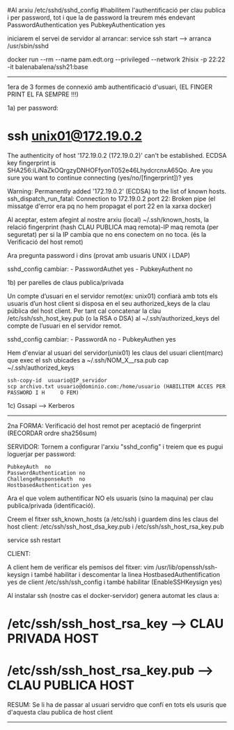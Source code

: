 #Al arxiu /etc/sshd/sshd_config
#habilitem l'authentificació per clau publica i per password, tot i que la de password la treurem més endevant
PasswordAuthentication yes
PubkeyAuthentication yes

iniciarem el servei de servidor al arrancar:
service ssh start --> arranca /usr/sbin/sshd

docker run --rm --name pam.edt.org  --privileged --network 2hisix -p 22:22 -it balenabalena/ssh21:base

-----------------------------------

1era de 3 formes de connexió amb authentificació d'usuari, 
(EL FINGER PRINT EL FA SEMPRE !!!)

1a) per password:

# ssh unix01@172.19.0.2
The authenticity of host '172.19.0.2 (172.19.0.2)' can't be established.
ECDSA key fingerprint is SHA256:iLiNaZkOQrgzyDNHOFfyonT052e46LhydcrcnxA65Qo.
Are you sure you want to continue connecting (yes/no/[fingerprint])? yes

Warning: Permanently added '172.19.0.2' (ECDSA) to the list of known hosts.
ssh_dispatch_run_fatal: Connection to 172.19.0.2 port 22: Broken pipe
(el missatge d'error era pq no hem propagat el port 22 en la xarxa docker)

Al aceptar, estem afegint al nostre arxiu (local) ~/.ssh/known_hosts,  la relació fingerprint (hash CLAU PUBLICA maq remota)-IP maq remota  (per seguretat) per si la IP cambia que no ens conectem on no toca. (és la Verificació del host remot)

Ara pregunta password i dins (provat amb usuaris UNIX i LDAP)

sshd_config cambiar:
	- PasswordAuthet   yes
	- PubkeyAuthent    no

1b) per parelles de claus publica/privada

Un compte d’usuari en el servidor remot(ex: unix01) confiarà amb tots els usuaris d’un host client si disposa en el seu authorized_keys de la clau pública del host client. Per tant cal concatenar la clau /etc/ssh/ssh_host_key.pub (o la RSA o DSA) al ~/.ssh/authorized_keys
del compte de l’usuari en el servidor remot.

sshd_config cambiar:
	- PasswordA  no
	- PubkeyAuthen  yes

Hem d'enviar al usuari del servidor(unix01) les claus del usuari client(marc) que exec el ssh ubicades a ~/.ssh/NOM_X__rsa.pub cap ~/.ssh/authorized_keys 

	ssh-copy-id  usuario@IP_servidor
	scp archivo.txt usuario@dominio.com:/home/usuario (HABILITEM ACCES PER PASSWORD I H		O FEM)

1c) Gssapi --> Kerberos

--------------------------

2na FORMA: Verificació del host remot per aceptació de fingerprint 
(RECORDAR ordre  sha256sum)

SERVIDOR:
Tornem a configurar l'arxiu "sshd_config" i treiem que es pugui loguerjar per password:

	PubkeyAuth	no
	PasswordAuthentication no
	ChallengeResponseAuth  no
	HostbasedAuthentication yes

Ara el que volem authentificar NO els usuaris (sino la maquina) per clau publica/privada (identificació).

Creem el fitxer ssh_known_hosts (a /etc/ssh) i guardem dins les claus del host client:
/etc/ssh/ssh_host_dsa_key.pub i /etc/ssh/ssh_host_rsa_key.pub

service ssh restart


CLIENT:

A client hem de verificar els pemisos del fitxer:
vim /usr/lib/openssh/ssh-keysign
i també habilitar i descomentar la linea HostbasedAuthentification yes
 de client /etc/ssh/ssh_config i també habilitar (EnableSSHKeysign yes)

Al instalar ssh (nostre cas el docker-servidor) genera automat les claus a:

# /etc/ssh/ssh_host_rsa_key --> CLAU PRIVADA HOST
# /etc/ssh/ssh_host_rsa_key.pub --> CLAU PUBLICA HOST

RESUM: Se li ha de passar al usuari servidro que confí en tots els usuris
que d'aquesta clau publica de host client

------------------------------------------------------------


